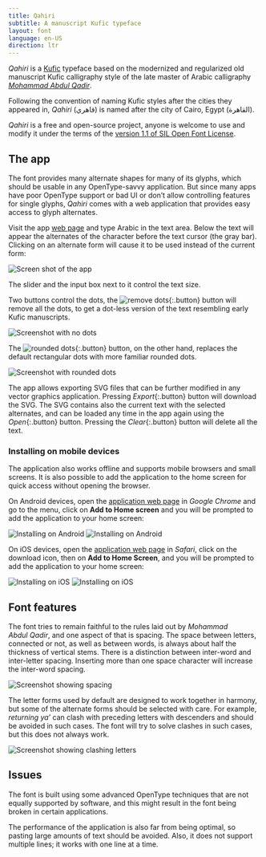 ```yaml
---
title: Qahiri
subtitle: A manuscript Kufic typeface
layout: font
language: en-US
direction: ltr
---
```

_Qahiri_ is a [Kufic][1] typeface based on the modernized and regularized old manuscript Kufic calligraphy style of the late master of Arabic calligraphy [_Mohammad Abdul Qadir_][2].

Following the convention of naming Kufic styles after the cities they appeared in, _Qahiri_ (قاهري) is named after the city of Cairo, Egypt (القاهرة).

_Qahiri_ is a free and open-source project, anyone is welcome to use and modify it under the terms of the [version 1.1 of SIL Open Font License][5].

## The app
The font provides many alternate shapes for many of its glyphs, which should be usable in any OpenType-savvy application. But since many apps have poor OpenType support or bad UI or don’t allow controlling features for single glyphs, _Qahiri_ comes with a web application that provides easy access to glyph alternates.

Visit the app [web page][4] and type Arabic in the text area. Below the text will appear the alternates of the character before the text cursor (the gray bar). Clicking on an alternate form will cause it to be used instead of the current form:

![Screen shot of the app](/assets/images/qahiri/screenshot.png)

The slider and the input box next to it control the text size.

Two buttons control the dots, the ![remove dots](/assets/images/app/remove-dots.svg){:.button} button will remove all the dots, to get a dot-less version of the text resembling early Kufic manuscripts.

![Screenshot with no dots](/assets/images/qahiri/screenshot-dotless.png)

The ![rounded dots](/assets/images/app/round-dots.svg){:.button} button, on the other hand, replaces the default rectangular dots with more familiar rounded dots.

![Screenshot with rounded dots](/assets/images/qahiri/screenshot-rounded-dots.png)

The app allows exporting SVG files that can be further modified in any vector graphics application. Pressing *Export*{:.button} button will download the SVG. The SVG contains also the current text with the selected alternates, and can be loaded any time in the app again using the *Open*{:.button} button. Pressing the *Clear*{:.button} button will delete all the text.

### Installing on mobile devices
The application also works offline and supports mobile browsers and small screens. It is also possible to add the application to the home screen for quick access without opening the browser.

On Android devices, open the [application web page][4] in _Google Chrome_ and go to the menu, click on __Add to Home screen__ and you will be prompted to add the application to your home screen:

![Installing on Android](/assets/images/qahiri//install-android-1-en.png#install)
![Installing on Android](/assets/images/qahiri//install-android-2-en.png#install)

On iOS devices, open the [application web page][4] in _Safari_, click on the download icon, then on __Add to Home Screen__, and you will be prompted to add the application to your home screen:

![Installing on iOS](/assets/images/qahiri//install-ios-1-en.png#install)
![Installing on iOS](/assets/images/qahiri//install-ios-2-en.png#install)

## Font features
The font tries to remain faithful to the rules laid out by _Mohammad Abdul Qadir_, and one aspect of that is spacing. The space between letters, connected or not, as well as between words, is always about half the thickness of vertical stems. There is a distinction between inter-word and inter-letter spacing. Inserting more than one space character will increase the inter-word spacing.

![Screenshot showing spacing](/assets/images/qahiri/screenshot-spacing.png)

The letter forms used by default are designed to work together in harmony, but some of the alternate forms should be selected with care. For example, _returning ya’_ can clash with preceding letters with descenders and should be avoided in such cases. The font will try to solve clashes in such cases, but this does not always work.

![Screenshot showing clashing letters](/assets/images/qahiri/screenshot-clash.png)

## Issues
The font is built using some advanced OpenType techniques that are not equally supported by software, and this might result in the font being broken in certain applications.

The performance of the application is also far from being optimal, so pasting large amounts of text should be avoided. Also, it does not support multiple lines; it works with one line at a time.

[1]: https://en.wikipedia.org/wiki/Kufic
[2]: https://ar.wikipedia.org/wiki/محمد_عبد_القادر_عبد_الله_(خطاط)
[3]: https://github.com/aliftype/qahiri/releases/latest
[4]: https://aliftype.com/qahiri/app/
[5]: https://github.com/aliftype/qahiri/blob/main/OFL.txt

